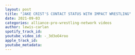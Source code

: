 ```yaml
---
layout: post
title: "JAKE CRIST'S CONTACT STATUS WITH IMPACT WRESTLING"
date: 2021-09-03
categories: alliance-pro-wrestling-network videos
author: lewis-carlan
spotify_track_id: 
youtube_video_id: -_3d3oO4roo
apple_track_id: 
youtube_metadata: 
---
```

